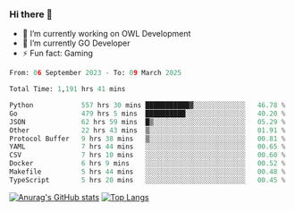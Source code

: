### Hi there 👋 

- 🔭 I’m currently working on OWL Development
- 🌱 I’m currently GO Developer
-  ⚡ Fun fact: Gaming
  
  <!--
- 👯 I’m looking to collaborate on ...
- 🤔 I’m looking for help with ...
- 💬 Ask me about ...
- 📫 How to reach me: ...
- 😄 Pronouns: ...
-->

<!--START_SECTION:waka-->

```python
From: 06 September 2023 - To: 09 March 2025

Total Time: 1,191 hrs 41 mins

Python            557 hrs 30 mins ███████████▓░░░░░░░░░░░░░   46.78 %
Go                479 hrs 5 mins  ██████████░░░░░░░░░░░░░░░   40.20 %
JSON              62 hrs 59 mins  █▒░░░░░░░░░░░░░░░░░░░░░░░   05.29 %
Other             22 hrs 43 mins  ▒░░░░░░░░░░░░░░░░░░░░░░░░   01.91 %
Protocol Buffer   9 hrs 38 mins   ▒░░░░░░░░░░░░░░░░░░░░░░░░   00.81 %
YAML              7 hrs 44 mins   ░░░░░░░░░░░░░░░░░░░░░░░░░   00.65 %
CSV               7 hrs 10 mins   ░░░░░░░░░░░░░░░░░░░░░░░░░   00.60 %
Docker            6 hrs 9 mins    ░░░░░░░░░░░░░░░░░░░░░░░░░   00.52 %
Makefile          5 hrs 44 mins   ░░░░░░░░░░░░░░░░░░░░░░░░░   00.48 %
TypeScript        5 hrs 20 mins   ░░░░░░░░░░░░░░░░░░░░░░░░░   00.45 %
```

<!--END_SECTION:waka-->

[![Anurag's GitHub stats](https://github-readme-stats.vercel.app/api?username=aebalz&show_icons=true&theme=codeSTACKr)](https://github.com/anuraghazra/github-readme-stats)
[![Top Langs](https://github-readme-stats.vercel.app/api/top-langs/?username=aebalz&layout=compact&card_width=350&theme=codeSTACKr)](https://github.com/anuraghazra/github-readme-stats)
<!-- [![Readme Card](https://github-readme-stats.vercel.app/api/pin/?username=aebalz&repo=go-gin-gone&show_owner=true)](https://github.com/anuraghazra/github-readme-stats)-->
